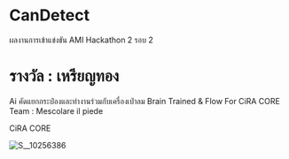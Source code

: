 # CanDetect
ผลงานการเข้าแข่งขัน AMI Hackathon 2 รอบ 2
<h1>รางวัล : เหรียญทอง</h1>
Ai คัดแยกกระป๋องและทำงานร่วมกับเครื่องเป่าลม
Brain Trained & Flow For CiRA CORE
Team : Mescolare il piede

CiRA CORE

![S__10256386](https://user-images.githubusercontent.com/57782275/208418319-30ae5992-1c45-488a-914c-bc396c6e0afb.jpg)
